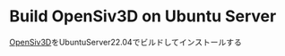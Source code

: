 # Build OpenSiv3D on Ubuntu Server
[OpenSiv3D](https://github.com/Siv3D/OpenSiv3D/)をUbuntuServer22.04でビルドしてインストールする

